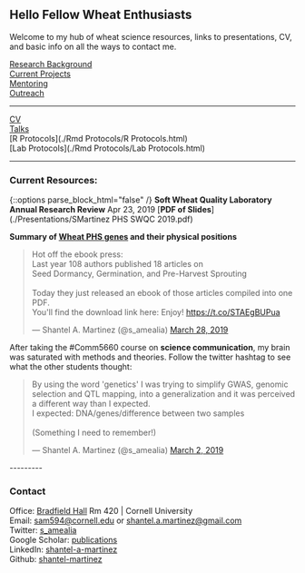 ## Hello Fellow Wheat Enthusiasts

Welcome to my hub of wheat science resources, links to presentations, CV, and basic info on all the ways to contact me.  

 
[Research Background](./research.html)<br/>
[Current Projects](./objectives.html)<br/>
[Mentoring](./mentoring.html)<br/>
[Outreach](./outreach.html)<br/>

---------
[CV](./CV.html)    
[Talks](./talks.html)  
[R Protocols](./Rmd Protocols/R Protocols.html)   
[Lab Protocols](./Rmd Protocols/Lab Protocols.html)    

---------

### Current Resources:  
{::options parse_block_html="false" /}
**Soft Wheat Quality Laboratory Annual Research Review** Apr 23, 2019 [**PDF of Slides**](./Presentations/SMartinez PHS SWQC 2019.pdf)  

**Summary of [Wheat PHS genes](./resources.html) and their physical positions**  

<div class="center">
<blockquote class="twitter-tweet" data-lang="en"><p lang="en" dir="ltr">Hot off the ebook press:<br>Last year 108 authors published 18 articles on<br>Seed Dormancy, Germination, and Pre-Harvest Sprouting<br><br>Today they just released an ebook of those articles compiled into one PDF.<br>You&#39;ll find the download link here: Enjoy!  <a href="https://t.co/STAEgBUPua">https://t.co/STAEgBUPua</a></p>&mdash; Shantel A. Martinez (@s_amealia) <a href="https://twitter.com/s_amealia/status/1111344162568355841?ref_src=twsrc%5Etfw">March 28, 2019</a></blockquote>
<script async src="https://platform.twitter.com/widgets.js" charset="utf-8"></script>

After taking the #Comm5660 course on **science communication**, my brain was saturated with methods and theories. Follow the twitter hashtag to see what the other students thought:    
<blockquote class="twitter-tweet" data-lang="en"><p lang="en" dir="ltr">By using the word &#39;genetics&#39; I was trying to simplify GWAS, genomic selection and QTL mapping, into a generalization and it was perceived a different way than I expected.<br>I expected: DNA/genes/difference between two samples <br><br>(Something I need to remember!)</p>&mdash; Shantel A. Martinez (@s_amealia) <a href="https://twitter.com/s_amealia/status/1101891094277697536?ref_src=twsrc%5Etfw">March 2, 2019</a></blockquote>
<script async src="https://platform.twitter.com/widgets.js" charset="utf-8"></script>

</div>
---------

### Contact   
Office: [Bradfield Hall](https://goo.gl/maps/Yfk3XHpH1wk) Rm 420 | Cornell University   
Email: [sam594@cornell.edu](mailto:sam594@cornell.edu) or [shantel.a.martinez@gmail.com](mailto:shantel.a.martinez@gmail.com)   
Twitter: [s_amealia](https://twitter.com/s_amealia)    
Google Scholar: [publications](https://scholar.google.com/citations?user=70kEKNsAAAAJ&hl=en&oi=ao)   
LinkedIn: [shantel-a-martinez](https://www.linkedin.com/in/shantel-a-martinez/)    
Github: [shantel-martinez](https://github.com/shantel-martinez?tab=repositories)  
